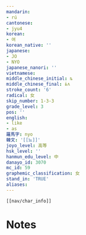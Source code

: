 ```yaml
---
mandarin:
- rú
cantonese:
- jyu4
korean:
- 여
korean_native: ''
japanese:
- JO
- NYO
japanese_nanori: ''
vietnamese:
middle_chinese_initial: ȵ
middle_chinese_final: ɨʌ
stroke_count: '6'
radical: 女
skip_number: 1-3-3
grade_level: 3
pos: ''
english:
- like
- as
羅馬字: nyo
韓文: '[[뇨]]'
joyo_level: 高等
hsk_level: ''
hanmun_edu_level: 中
danayo_id: 3070
mc_id: 59
graphemic_classification: 女
stand_in: 'TRUE'
aliases:
---
```

```meta-bind-embed
[[nav/char_info]]
```

# Notes
